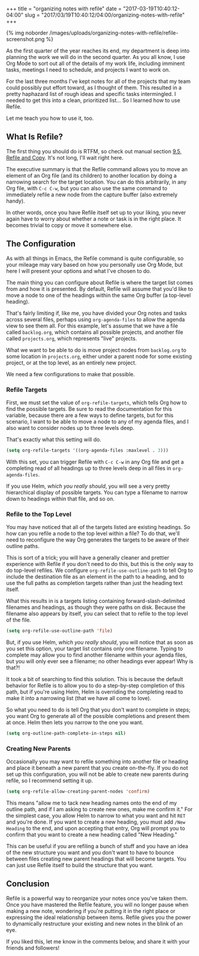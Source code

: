+++
title = "organizing notes with refile"
date = "2017-03-19T10:40:12-04:00"
slug = "2017/03/19T10:40:12/04:00/organizing-notes-with-refile"
+++

{% img noborder /images/uploads/organizing-notes-with-refile/refile-screenshot.png %}

As the first quarter of the year reaches its end, my department is deep into
planning the work we will do in the second quarter. As you all know, I use Org
Mode to sort out all of the details of my work life, including imminent tasks,
meetings I need to schedule, and projects I want to work on.

For the last three months I've kept notes for all of the projects that my team
could possibly put effort toward, as I thought of them. This resulted in a
pretty haphazard list of rough ideas and specific tasks intermingled. I needed
to get this into a clean, prioritized list... So I learned how to use Refile.

Let me teach you how to use it, too.<!--more-->

## What Is Refile?

The first thing you should do is RTFM, so check out manual section [9.5, Refile
and Copy][refile]. It's not long, I'll wait right here.

[refile]: http://orgmode.org/manual/Refile-and-copy.html

The executive summary is that the Refile command allows you to move an element
of an Org file (and its children) to another location by doing a narrowing
search for the target location. You can do this arbitrarily, in any Org file,
with `C-c C-w`, but you can also use the same command to immediately refile a
new node from the capture buffer (also extremely handy).

In other words, once you have Refile itself set up to your liking, you never
again have to worry about whether a note or task is in the right place. It
becomes trivial to copy or move it somewhere else.

## The Configuration

As with all things in Emacs, the Refile command is quite configurable, so your
mileage may vary based on how you personally use Org Mode, but here I will
present your options and what I've chosen to do.

The main thing you can configure about Refile is where the target list comes
from and how it is presented. By default, Refile will assume that you'd like to
move a node to one of the headings within the same Org buffer (a top-level
heading).

That's fairly limiting if, like me, you have divided your Org notes and tasks
across several files, perhaps using `org-agenda-files` to allow the agenda view
to see them all. For this example, let's assume that we have a file called
`backlog.org`, which contains all possible projects, and another file called
`projects.org`, which represents "live" projects.

What we want to be able to do is move project nodes from `backlog.org` to some
location in `projects.org`, either under a parent node for some existing
project, or at the top level, as an entirely new project.

We need a few configurations to make that possible.

### Refile Targets

First, we must set the value of `org-refile-targets`, which tells Org how to
find the possible targets. Be sure to read the documentation for this variable,
because there are a few ways to define targets, but for this scenario, I want to
be able to move a node to any of my agenda files, and I also want to consider
nodes up to three levels deep.

That's exactly what this setting will do.

```cl
(setq org-refile-targets '((org-agenda-files :maxlevel . 3)))
```

With this set, you can trigger Refile with `C-c C-w` in any Org file and get a
completing read of all headings up to three levels deep in all files in
`org-agenda-files`.

If you use Helm, _which you really should_, you will see a very pretty
hierarchical display of possible targets. You can type a filename to narrow down
to headings within that file, and so on.

### Refile to the Top Level

You may have noticed that all of the targets listed are existing headings. So
how can you refile a node to the top level within a file? To do that, we'll need
to reconfigure the way Org generates the targets to be aware of their outline
paths.

This is sort of a trick; you will have a generally cleaner and prettier
experience with Refile if you don't need to do this, but this is the only way to
do top-level refiles. We configure `org-refile-use-outline-path` to tell Org to
include the destination file as an element in the path to a heading, and to use
the full paths as completion targets rather than just the heading text itself.

What this results in is a targets listing containing forward-slash-delimited
filenames and headings, as though they were paths on disk. Because the filename
also appears by itself, you can select that to refile to the top level of the
file.

```cl
(setq org-refile-use-outline-path 'file)
```

But, if you use Helm, _which you really should_, you will notice that as soon as
you set this option, your target list contains only one filename. Typing to
complete may allow you to find another filename within your agenda files, but
you will only ever see a filename; no other headings ever appear! Why is that?!

It took a bit of searching to find this solution. This is because the default
behavior for Refile is to allow you to do a step-by-step completion of this
path, but if you're using Helm, Helm is overriding the completing read to make
it into a narrowing list (that we have all come to love).

So what you need to do is tell Org that you don't want to complete in steps; you
want Org to generate all of the possible completions and present them at
once. Helm then lets you narrow to the one you want.

```cl
(setq org-outline-path-complete-in-steps nil)
```

### Creating New Parents

Occasionally you may want to refile something into another file or heading and
place it beneath a new parent that you create on-the-fly. If you do not set up
this configuration, you will not be able to create new parents during refile, so
I recommend setting it up.

```cl
(setq org-refile-allow-creating-parent-nodes 'confirm)
```

This means "allow me to tack new heading names onto the end of my outline path,
and if I am asking to create new ones, make me confirm it." For the simplest
case, you allow Helm to narrow to what you want and hit `RET` and you're
done. If you want to create a new heading, you must add `/New Heading` to the
end, and upon accepting that entry, Org will prompt you to confirm that you want
to create a new heading called "New Heading."

This can be useful if you are refiling a bunch of stuff and you have an idea of
the new structure you want and you don't want to have to bounce between files
creating new parent headings that will become targets. You can just use Refile
itself to build the structure that you want.

## Conclusion

Refile is a powerful way to reorganize your notes once you've taken them. Once
you have mastered the Refile feature, you will no longer pause when making a new
note, wondering if you're putting it in the right place or expressing the
ideal relationship between items. Refile gives you the power to dynamically
restructure your existing and new notes in the blink of an eye.

If you liked this, let me know in the comments below, and share it with your
friends and followers!
